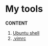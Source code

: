 # My tools

**CONTENT**

1. [Ubuntu shell](https://github.com/GH1995/tools/blob/master/1_install.sh)
2. [.vimrc](https://github.com/GH1995/tools/tree/master/vimrc)
